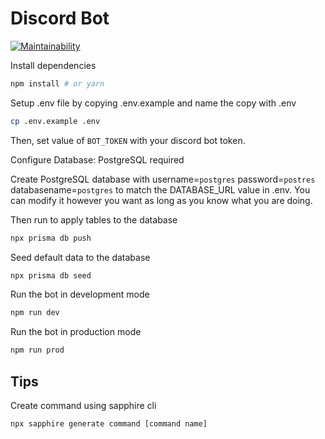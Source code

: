 # Discord Bot

[![Maintainability](https://api.codeclimate.com/v1/badges/60d8bd8be6d800426995/maintainability)](https://codeclimate.com/github/SimpleRPG/discord-bot/maintainability)

Install dependencies

```bash
npm install # or yarn
```

Setup .env file by copying .env.example and name the copy with .env

```bash
cp .env.example .env
```

Then, set value of `BOT_TOKEN` with your discord bot token.

Configure Database: PostgreSQL required

Create PostgreSQL database with username=`postgres` password=`postres` databasename=`postgres` to match the DATABASE_URL value in .env. You can modify it however you want as long as you know what you are doing.

Then run to apply tables to the database

```bash
npx prisma db push
```

Seed default data to the database

```bash
npx prisma db seed
```


Run the bot in development mode

```bash
npm run dev
```

Run the bot in production mode

```bash
npm run prod
```

## Tips

Create command using sapphire cli

```bash
npx sapphire generate command [command name]
```
